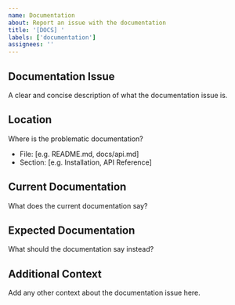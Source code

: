 ```yaml
---
name: Documentation
about: Report an issue with the documentation
title: '[DOCS] '
labels: ['documentation']
assignees: ''
---
```


## Documentation Issue
A clear and concise description of what the documentation issue is.

## Location
Where is the problematic documentation?
- File: [e.g. README.md, docs/api.md]
- Section: [e.g. Installation, API Reference]

## Current Documentation
What does the current documentation say?

## Expected Documentation
What should the documentation say instead?

## Additional Context
Add any other context about the documentation issue here.
